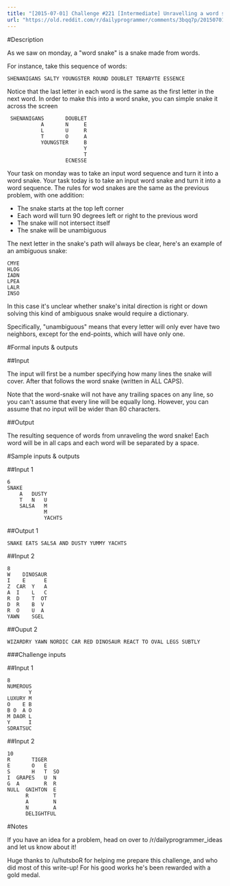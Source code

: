 ```yaml
---
title: "[2015-07-01] Challenge #221 [Intermediate] Unravelling a word snake"
url: "https://old.reddit.com/r/dailyprogrammer/comments/3bqq7p/20150701_challenge_221_intermediate_unravelling_a/"
---
```


#Description

As we saw on monday, a "word snake" is a snake made from words.

For instance, take this sequence of words:

`SHENANIGANS SALTY YOUNGSTER ROUND DOUBLET TERABYTE ESSENCE`

Notice that the last letter in each word is the same as the first letter in the next word. In order to make this into a word snake, you can simple snake it across the screen


     SHENANIGANS       DOUBLET
               A       N     E
               L       U     R
               T       O     A
               YOUNGSTER     B
                             Y
                             T
                       ECNESSE

Your task on monday was to take an input word sequence and turn it into a word snake. Your task today is to take an input word snake and turn it into a word sequence. The rules for wod snakes are the same as the previous problem, with one addition:

- The snake starts at the top left corner
- Each word will turn 90 degrees left or right to the previous word
- The snake will not intersect itself
- The snake will be unambiguous

The next letter in the snake's path will always be clear, here's an example of an ambiguous snake:

    CMYE
    HLOG
    IADN
    LPEA
    LALR
    INSO

In this case it's unclear whether snake's inital direction is right or down solving this kind of ambiguous snake would require a dictionary.

Specifically, "unambiguous" means that every letter will only ever have two neighbors, except for the end-points, which will have only one. 

#Formal inputs &amp; outputs

##Input

The input will first be a number specifying how many lines the snake will cover. After that follows the word snake (written in ALL CAPS).

Note that the word-snake will not have any trailing spaces on any line, so you can't assume that every line will be equally long. However, you can assume that no input will be wider than 80 characters. 

##Output

The resulting sequence of words from unraveling the word snake! Each word will be in all caps and each word will be separated by a space.

#Sample inputs &amp; outputs

##Input 1
    
    6
    SNAKE
        A   DUSTY
        T   N   U
        SALSA   M
                M
                YACHTS

##Output 1

    SNAKE EATS SALSA AND DUSTY YUMMY YACHTS

##Input 2

    8
    W    DINOSAUR
    I    E      E
    Z  CAR  Y   A
    A  I    L   C
    R  D    T  OT
    D  R    B  V
    R  O    U  A
    YAWN    SGEL

##Ouput 2

    WIZARDRY YAWN NORDIC CAR RED DINOSAUR REACT TO OVAL LEGS SUBTLY

###Challenge inputs

##Input 1

    8
    NUMEROUS
           Y
    LUXURY M
    O    E B
    B O  A O
    M DAOR L
    Y      I
    SDRATSUC

##Input 2

    10
    R       TIGER
    E       O   E
    S       H   T  SO
    I  GRAPES   U  N
    G  A        R  R
    NULL  GNIHTON  E
          R        T
          A        N
          N        A
          DELIGHTFUL

#Notes

If you have an idea for a problem, head on over to /r/dailyprogrammer_ideas and let us know about it! 

Huge thanks to /u/hutsboR for helping me prepare this challenge, and who did most of this write-up! For his good works he's been rewarded with a gold medal.
